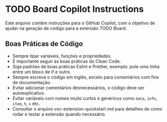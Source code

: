 # TODO Board Copilot Instructions

Este arquivo contém instruções para o GitHub Copilot, com o objetivo de ajudar na geração de código para a extensão TODO Board.

## Boas Práticas de Código

- Sempre tipar variáveis, funções e propriedades.
- É importante seguir as boas práticas do Clean Code.
- Siga padrões de boas práticas Eslint e Prettier, exemplo: pule uma linha entre
  um bloco de if e outro.
- Sempre escreva o código em inglês, exceto para comentários com fins de
  documentação.
- Evitar adicionar comentários desnecessários, o código deve ser
  autoexplicativo.
- Evitar variáveis com nomes muito curtos e genéricos como `data`, `info`, `item`, `h`, `x` etc.
- Consultar o arquivo vsc-extension-quickstart.md para detalhes de como rodar e testar a extensão quando necessário.

